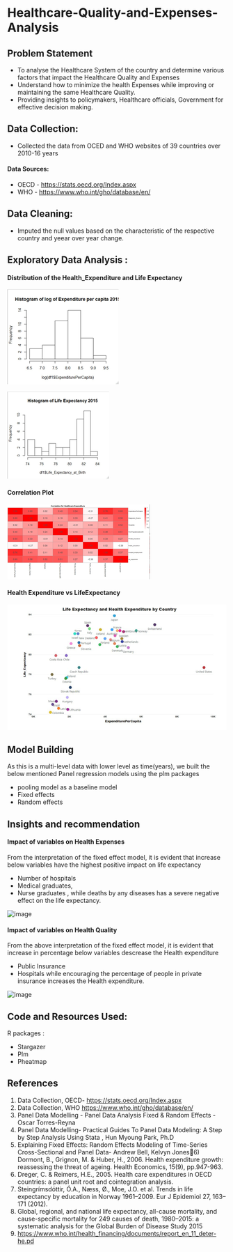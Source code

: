 # Healthcare-Quality-and-Expenses-Analysis 

## Problem Statement
* To analyse the Healthcare System of the country and determine various factors that impact the Healthcare Quality and Expenses
* Understand how to minimize the health Expenses while improving or maintaining the same Healthcare Quality. 
* Providing insights to policymakers, Healthcare officials, Government for effective decision making.

## Data Collection:
* Collected the data from OCED and WHO websites of 39 countries over 2010-16 years
#### Data Sources: 
* OECD - https://stats.oecd.org/Index.aspx
* WHO  - https://www.who.int/gho/database/en/

## Data Cleaning:
* Imputed the null values based on the characteristic of the respective country and yeear over year change.

## Exploratory Data Analysis :
#### Distribution of the Health_Expenditure and Life Expectancy

![EDA](https://github.com/vinayreddy115/Healthcare-Quality-and-Expenses-Analysis/blob/main/Images/Distribution%20of%20Expenditure%20data.png)

![EDA](https://github.com/vinayreddy115/Healthcare-Quality-and-Expenses-Analysis/blob/main/Images/Distribution%20of%20Life%20Expectancy%20data.png)

#### Correlation Plot

![EDA](https://github.com/vinayreddy115/Healthcare-Quality-and-Expenses-Analysis/blob/main/Images/Correlation%20plot.png)

#### Health Expenditure vs LifeExpectancy

![EDA](https://github.com/vinayreddy115/Healthcare-Quality-and-Expenses-Analysis/blob/main/Images/LifeExpectancy%20vs%20Healthcare%20Expenditure.png)


## Model Building
As this is a multi-level data with lower level as time(years), we built the below mentioned Panel regression models using the plm packages 
* pooling model as a baseline model 
* Fixed effects
* Random effects

## Insights and recommendation 

#### Impact of variables on Health Expenses

From the interpretation of the fixed effect model, it is evident that increase below variables have the highest positive impact on life expectancy
* Number of hospitals
* Medical graduates, 
* Nurse graduates , 
while deaths by any diseases has a severe negative effect on the life expectancy. 

![image](https://user-images.githubusercontent.com/54513205/117482888-0232ab00-af33-11eb-8d10-b6cb0005f1a4.png)

#### Impact of variables on Health Quality

From the above interpretation of the fixed effect model, it is evident that increase in percentage below variables descrease the Health expenditure 
* Public Insurance  
* Hospitals 
while encouraging the percentage of people in private insurance increases the Health expenditure. 

![image](https://user-images.githubusercontent.com/54513205/117483678-01e6df80-af34-11eb-9dd4-2276d19f12ba.png)


## Code and Resources Used:
R packages : 
* Stargazer
* Plm
* Pheatmap


## References 
1) Data Collection, OECD- https://stats.oecd.org/Index.aspx
2) Data Collection, WHO https://www.who.int/gho/database/en/
3) Panel Data Modelling - Panel Data Analysis Fixed & Random Effects - Oscar Torres-Reyna 
4) Panel Data Modelling- Practical Guides To Panel Data Modeling: A Step by Step Analysis 
Using Stata , Hun Myoung Park, Ph.D 
5) Explaining Fixed Effects: Random Effects Modeling of Time-Series Cross-Sectional and 
Panel Data- Andrew Bell, Kelvyn Jones6) Dormont, B., Grignon, M. & Huber, H., 2006. Health expenditure growth: reassessing the 
threat of ageing. Health Economics, 15(9), pp.947-963. 
7) Dreger, C. & Reimers, H.E., 2005. Health care expenditures in OECD countries: a panel 
unit root and cointegration analysis.
8) Steingrímsdóttir, Ó.A., Næss, Ø., Moe, J.O. et al. Trends in life expectancy by education 
in Norway 1961–2009. Eur J Epidemiol 27, 163–171 (2012). 
9) Global, regional, and national life expectancy, all-cause mortality, and cause-specific 
mortality for 249 causes of death, 1980–2015: a systematic analysis for the Global Burden 
of Disease Study 2015 
10) https://www.who.int/health_financing/documents/report_en_11_deter-he.pd
